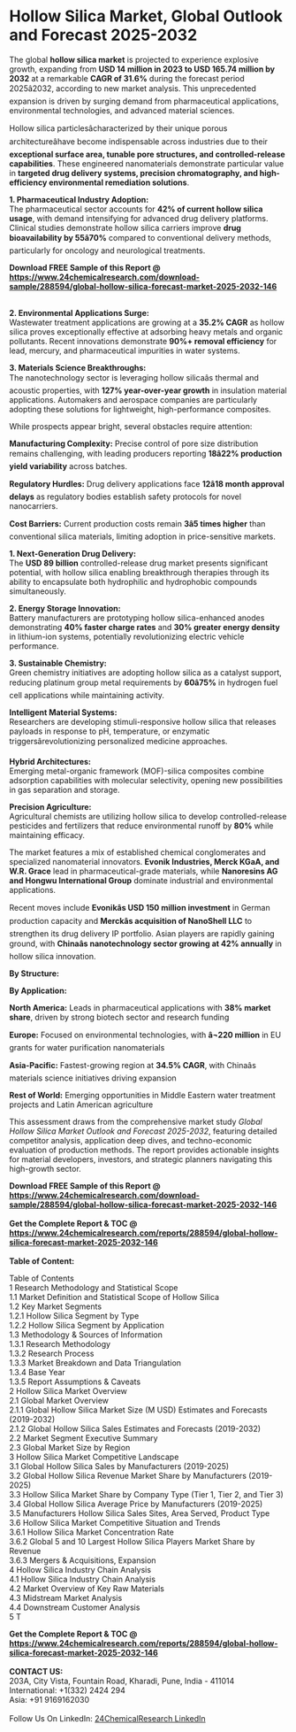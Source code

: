 <h1>Hollow Silica Market, Global Outlook and Forecast 2025-2032</h1><p>The global <strong>hollow silica market</strong> is projected to experience explosive growth, expanding from <strong>USD 14 million in 2023 to USD 165.74 million by 2032</strong> at a remarkable <strong>CAGR of 31.6%</strong> during the forecast period 2025â2032, according to new market analysis. This unprecedented expansion is driven by surging demand from pharmaceutical applications, environmental technologies, and advanced material sciences.</p><p>Hollow silica particlesâcharacterized by their unique porous architectureâhave become indispensable across industries due to their <strong>exceptional surface area, tunable pore structures, and controlled-release capabilities</strong>. These engineered nanomaterials demonstrate particular value in <strong>targeted drug delivery systems, precision chromatography, and high-efficiency environmental remediation solutions</strong>.</p><p><strong>1. Pharmaceutical Industry Adoption:</strong><br>
The pharmaceutical sector accounts for <strong>42% of current hollow silica usage</strong>, with demand intensifying for advanced drug delivery platforms. Clinical studies demonstrate hollow silica carriers improve <strong>drug bioavailability by 55â70%</strong> compared to conventional delivery methods, particularly for oncology and neurological treatments.</p><div><b>Download FREE Sample of this Report @ 
            <a href="https://www.24chemicalresearch.com/download-sample/288594/global-hollow-silica-forecast-market-2025-2032-146">
            https://www.24chemicalresearch.com/download-sample/288594/global-hollow-silica-forecast-market-2025-2032-146</a></b></div><br><p><strong>2. Environmental Applications Surge:</strong><br>
Wastewater treatment applications are growing at a <strong>35.2% CAGR</strong> as hollow silica proves exceptionally effective at adsorbing heavy metals and organic pollutants. Recent innovations demonstrate <strong>90%+ removal efficiency</strong> for lead, mercury, and pharmaceutical impurities in water systems.</p><p><strong>3. Materials Science Breakthroughs:</strong><br>
The nanotechnology sector is leveraging hollow silicaâs thermal and acoustic properties, with <strong>127% year-over-year growth</strong> in insulation material applications. Automakers and aerospace companies are particularly adopting these solutions for lightweight, high-performance composites.</p><p>While prospects appear bright, several obstacles require attention:</p><p><strong>Manufacturing Complexity:</strong> Precise control of pore size distribution remains challenging, with leading producers reporting <strong>18â22% production yield variability</strong> across batches.</p><p><strong>Regulatory Hurdles:</strong> Drug delivery applications face <strong>12â18 month approval delays</strong> as regulatory bodies establish safety protocols for novel nanocarriers.</p><p><strong>Cost Barriers:</strong> Current production costs remain <strong>3â5 times higher</strong> than conventional silica materials, limiting adoption in price-sensitive markets.</p><p><strong>1. Next-Generation Drug Delivery:</strong><br>
The <strong>USD 89 billion</strong> controlled-release drug market presents significant potential, with hollow silica enabling breakthrough therapies through its ability to encapsulate both hydrophilic and hydrophobic compounds simultaneously.</p><p><strong>2. Energy Storage Innovation:</strong><br>
Battery manufacturers are prototyping hollow silica-enhanced anodes demonstrating <strong>40% faster charge rates</strong> and <strong>30% greater energy density</strong> in lithium-ion systems, potentially revolutionizing electric vehicle performance.</p><p><strong>3. Sustainable Chemistry:</strong><strong> </strong><br>
Green chemistry initiatives are adopting hollow silica as a catalyst support, reducing platinum group metal requirements by <strong>60â75%</strong> in hydrogen fuel cell applications while maintaining activity.</p><p><strong>Intelligent Material Systems:</strong><br>
	Researchers are developing stimuli-responsive hollow silica that releases payloads in response to pH, temperature, or enzymatic triggersârevolutionizing personalized medicine approaches.</p><p><strong>Hybrid Architectures:</strong><br>
	Emerging metal-organic framework (MOF)-silica composites combine adsorption capabilities with molecular selectivity, opening new possibilities in gas separation and storage.</p><p><strong>Precision Agriculture:</strong><br>
	Agricultural chemists are utilizing hollow silica to develop controlled-release pesticides and fertilizers that reduce environmental runoff by <strong>80%</strong> while maintaining efficacy.</p><p>The market features a mix of established chemical conglomerates and specialized nanomaterial innovators. <strong>Evonik Industries, Merck KGaA, and W.R. Grace</strong> lead in pharmaceutical-grade materials, while <strong>Nanoresins AG and Hongwu International Group</strong> dominate industrial and environmental applications. </p><p>Recent moves include <strong>Evonikâs USD 150 million investment</strong> in German production capacity and <strong>Merckâs acquisition of NanoShell LLC</strong> to strengthen its drug delivery IP portfolio. Asian players are rapidly gaining ground, with <strong>Chinaâs nanotechnology sector growing at 42% annually</strong> in hollow silica innovation.</p><p><strong>By Structure:</strong></p><p><strong>By Application:</strong></p><p><strong>North America:</strong> Leads in pharmaceutical applications with <strong>38% market share</strong>, driven by strong biotech sector and research funding</p><p><strong>Europe:</strong> Focused on environmental technologies, with <strong>â¬220 million</strong> in EU grants for water purification nanomaterials</p><p><strong>Asia-Pacific:</strong> Fastest-growing region at <strong>34.5% CAGR</strong>, with Chinaâs materials science initiatives driving expansion</p><p><strong>Rest of World:</strong> Emerging opportunities in Middle Eastern water treatment projects and Latin American agriculture</p><p>This assessment draws from the comprehensive market study <em>Global Hollow Silica Market Outlook and Forecast 2025-2032</em>, featuring detailed competitor analysis, application deep dives, and techno-economic evaluation of production methods. The report provides actionable insights for material developers, investors, and strategic planners navigating this high-growth sector.</p><div><b>Download FREE Sample of this Report @ 
            <a href="https://www.24chemicalresearch.com/download-sample/288594/global-hollow-silica-forecast-market-2025-2032-146">
            https://www.24chemicalresearch.com/download-sample/288594/global-hollow-silica-forecast-market-2025-2032-146</a></b></div><br><div><b>Get the Complete Report & TOC @ 
            <a href="https://www.24chemicalresearch.com/reports/288594/global-hollow-silica-forecast-market-2025-2032-146">
            https://www.24chemicalresearch.com/reports/288594/global-hollow-silica-forecast-market-2025-2032-146</a></b></div><br>
            <b>Table of Content:</b><p>Table of Contents<br />
1 Research Methodology and Statistical Scope<br />
1.1 Market Definition and Statistical Scope of Hollow Silica<br />
1.2 Key Market Segments<br />
1.2.1 Hollow Silica Segment by Type<br />
1.2.2 Hollow Silica Segment by Application<br />
1.3 Methodology & Sources of Information<br />
1.3.1 Research Methodology<br />
1.3.2 Research Process<br />
1.3.3 Market Breakdown and Data Triangulation<br />
1.3.4 Base Year<br />
1.3.5 Report Assumptions & Caveats<br />
2 Hollow Silica Market Overview<br />
2.1 Global Market Overview<br />
2.1.1 Global Hollow Silica Market Size (M USD) Estimates and Forecasts (2019-2032)<br />
2.1.2 Global Hollow Silica Sales Estimates and Forecasts (2019-2032)<br />
2.2 Market Segment Executive Summary<br />
2.3 Global Market Size by Region<br />
3 Hollow Silica Market Competitive Landscape<br />
3.1 Global Hollow Silica Sales by Manufacturers (2019-2025)<br />
3.2 Global Hollow Silica Revenue Market Share by Manufacturers (2019-2025)<br />
3.3 Hollow Silica Market Share by Company Type (Tier 1, Tier 2, and Tier 3)<br />
3.4 Global Hollow Silica Average Price by Manufacturers (2019-2025)<br />
3.5 Manufacturers Hollow Silica Sales Sites, Area Served, Product Type<br />
3.6 Hollow Silica Market Competitive Situation and Trends<br />
3.6.1 Hollow Silica Market Concentration Rate<br />
3.6.2 Global 5 and 10 Largest Hollow Silica Players Market Share by Revenue<br />
3.6.3 Mergers & Acquisitions, Expansion<br />
4 Hollow Silica Industry Chain Analysis<br />
4.1 Hollow Silica Industry Chain Analysis<br />
4.2 Market Overview of Key Raw Materials<br />
4.3 Midstream Market Analysis<br />
4.4 Downstream Customer Analysis<br />
5 T</p><div><b>Get the Complete Report & TOC @ 
            <a href="https://www.24chemicalresearch.com/reports/288594/global-hollow-silica-forecast-market-2025-2032-146">
            https://www.24chemicalresearch.com/reports/288594/global-hollow-silica-forecast-market-2025-2032-146</a></b></div><br><b>CONTACT US:</b><br>
            203A, City Vista, Fountain Road, Kharadi, Pune, India - 411014<br>
            International: +1(332) 2424 294<br>
            Asia: +91 9169162030 <br><br>
            Follow Us On LinkedIn: <a href="https://www.linkedin.com/company/24chemicalresearch/">24ChemicalResearch LinkedIn</a>
